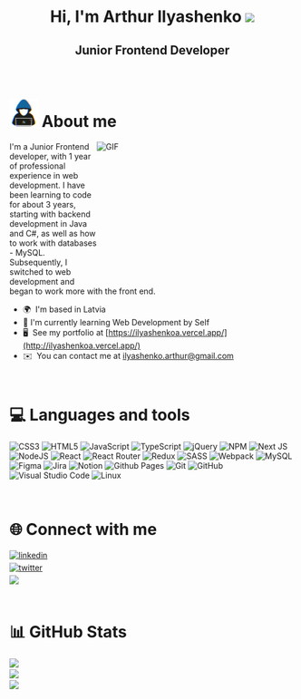 <h1 align="center">Hi, I'm Arthur Ilyashenko <img src="https://media.giphy.com/media/hvRJCLFzcasrR4ia7z/giphy.gif" width="35"></h1>

<h2 align="center">Junior Frontend Developer</h2>

<br>

# <picture><img src = "https://github.com/0xAbdulKhalid/0xAbdulKhalid/raw/main/assets/mdImages/about_me.gif" width = 50px></picture> About me

<div>
<img align="right" top="500" height="250" width="350" alt="GIF" src="https://media.giphy.com/media/SWoSkN6DxTszqIKEqv/giphy.gif">

I'm a Junior Frontend developer, with 1 year of professional experience in web development. I have been learning to code for about 3 years, starting with backend development in Java and C#, as well as how to work with databases - MySQL. Subsequently, I switched to web development and began to work more with the front end.

- 🌍  I'm based in Latvia
- 🔭 I'm currently learning Web Development by Self
- 🖥️  See my portfolio at [https://ilyashenkoa.vercel.app/](http://ilyashenkoa.vercel.app/)
- ✉️  You can contact me at [ilyashenko.arthur@gmail.com](mailto:ilyashenko.arthur@gmail.com)

<br>

# 💻 Languages and tools

![CSS3](https://img.shields.io/badge/css3-%231572B6.svg?style=for-the-badge&logo=css3&logoColor=white) ![HTML5](https://img.shields.io/badge/html5-%23E34F26.svg?style=for-the-badge&logo=html5&logoColor=white) ![JavaScript](https://img.shields.io/badge/javascript-%23323330.svg?style=for-the-badge&logo=javascript&logoColor=%23F7DF1E) ![TypeScript](https://img.shields.io/badge/typescript-%23007ACC.svg?style=for-the-badge&logo=typescript&logoColor=white) ![jQuery](https://img.shields.io/badge/jquery-%230769AD.svg?style=for-the-badge&logo=jquery&logoColor=white) ![NPM](https://img.shields.io/badge/NPM-%23000000.svg?style=for-the-badge&logo=npm&logoColor=white) ![Next JS](https://img.shields.io/badge/Next-black?style=for-the-badge&logo=next.js&logoColor=white) ![NodeJS](https://img.shields.io/badge/node.js-6DA55F?style=for-the-badge&logo=node.js&logoColor=white) ![React](https://img.shields.io/badge/react-%2320232a.svg?style=for-the-badge&logo=react&logoColor=%2361DAFB) ![React Router](https://img.shields.io/badge/React_Router-CA4245?style=for-the-badge&logo=react-router&logoColor=white) ![Redux](https://img.shields.io/badge/redux-%23593d88.svg?style=for-the-badge&logo=redux&logoColor=white) ![SASS](https://img.shields.io/badge/SASS-hotpink.svg?style=for-the-badge&logo=SASS&logoColor=white) ![Webpack](https://img.shields.io/badge/webpack-%238DD6F9.svg?style=for-the-badge&logo=webpack&logoColor=black) ![MySQL](https://img.shields.io/badge/mysql-%2300f.svg?style=for-the-badge&logo=mysql&logoColor=white) ![Figma](https://img.shields.io/badge/figma-%23F24E1E.svg?style=for-the-badge&logo=figma&logoColor=white) ![Jira](https://img.shields.io/badge/jira-%230A0FFF.svg?style=for-the-badge&logo=jira&logoColor=white) ![Notion](https://img.shields.io/badge/Notion-%23000000.svg?style=for-the-badge&logo=notion&logoColor=white) ![Github Pages](https://img.shields.io/badge/GitHub%20Pages-%23327FC7.svg?style=for-the-badge&logo=github&logoColor=white) ![Git](https://img.shields.io/badge/git-%23F05033.svg?style=for-the-badge&logo=git&logoColor=white)
![GitHub](https://img.shields.io/badge/github-%23121011.svg?style=for-the-badge&logo=github&logoColor=white) ![Visual Studio Code](https://img.shields.io/badge/Visual%20Studio%20Code-0078d7.svg?style=for-the-badge&logo=visual-studio-code&logoColor=white)
![Linux](https://img.shields.io/badge/Linux-FCC624?style=for-the-badge&logo=linux&logoColor=black)

<br>

# 🌐 Connect with me

<div align='left'>

<a href="https://www.linkedin.com/in/arthur-ilyashenko-a9ba451aa/" target="_blank">
<img src="https://img.shields.io/badge/linkedin:  Arthur Ilyashenko-%2300acee.svg?color=405DE6&style=for-the-badge&logo=linkedin&logoColor=white" alt=linkedin style="margin-bottom: 5px;"/>
</a>

<br>

<a href="https://github.com/IlyashenkoA" target="_blank">
<img src="https://img.shields.io/badge/github: IlyashenkoA-%23121011.svg?style=for-the-badge&logo=github&logoColor=white" alt=twitter style="margin-bottom: 5px;"/>
</a>

<br>

<a href="mailto:ilyashenko.arthur@gmail.com" target="_blank">
<img src="https://img.shields.io/badge/gmail:ilyashenko.arthur-%23EA4335.svg?style=for-the-badge&logo=gmail&logoColor=white" t=mail style="margin-bottom: 5px;" />
</a>

</div>

<br>

# 📊 GitHub Stats

![](https://github-readme-stats-ilyashenkoa.vercel.app/api?username=IlyashenkoA&theme=dark&hide_border=false&include_all_commits=false&count_private=false)<br/>
![](https://github-readme-streak-stats.herokuapp.com/?user=IlyashenkoA&theme=dark&hide_border=false)<br/>
![](https://github-readme-stats-ilyashenkoa.vercel.app/api/top-langs/?username=IlyashenkoA&theme=dark&hide_border=false&include_all_commits=false&count_private=false&layout=compact)
